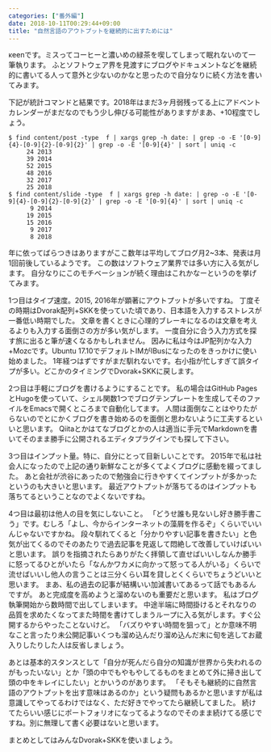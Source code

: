 ```yaml
---
categories: ["番外編"]
date: 2018-10-11T00:29:44+09:00
title: "自然言語のアウトプットを継続的に出すためには"
---
```

κeenです。ミスってコーヒーと濃いめの緑茶を喫してしまって眠れないのて一筆執ります。
ふとソフトウェア界を見渡すにブログやドキュメントなどを継続的に書いてる人って意外と少ないのかなと思ったので自分なりに続く方法を書いてみます。
<!--more-->

下記が統計コマンドと結果です。2018年はまだ3ヶ月弱残ってる上にアドベントカレンダーがまだなのでもう少し伸びる可能性がありますがまあ、+10程度でしょう。


```console
$ find content/post -type  f | xargs grep -h date: | grep -o -E '[0-9]{4}-[0-9]{2}-[0-9]{2}' | grep -o -E '[0-9]{4}' | sort | uniq -c
     24 2013
     39 2014
     52 2015
     48 2016
     32 2017
     25 2018
$ find content/slide -type  f | xargs grep -h date: | grep -o -E '[0-9]{4}-[0-9]{2}-[0-9]{2}' | grep -o -E '[0-9]{4}' | sort | uniq -c
      9 2014
     19 2015
     15 2016
      9 2017
      8 2018
```


年に依ってばらつきはありますがここ数年は平均してブログ月2~3本、発表は月1回前後しているようです。
この数はソフトウェア業界では多い方に入る気がします。
自分なりにこのモチベーションが続く理由はこれかなーというのを挙げてみます。

1つ目はタイプ速度。2015, 2016年が顕著にアウトプットが多いですね。
丁度その時期はDvorak配列+SKKを使っていた頃であり、日本語を入力するストレスが一番低い時期でした。
文章を書くときに心理的ブレーキになるのは文章を考えるよりも入力する面倒さの方が多い気がします。
一度自分に合う入力方式を探す旅に出ると筆が速くなるかもしれません。
因みに私は今はJP配列かな入力+Mozcです。Ubuntu 17.10でデフォルトIMがIBusになったのをきっかけに使い始めました。
1年経つはずですがまだ馴れないです。右小指が忙しすぎて誤タイプが多い。どこかのタイミングでDvorak+SKKに戻します。

2つ目は手軽にブログを書けるようにすることです。
私の場合はGitHub PagesとHugoを使っていて、シェル関数1つでブログテンプレートを生成してそのファイルをEmacsで開くところまで自動化してます。
人間は面倒なことはやりたがらないのでとにかくブログを書き始めるのを面倒と思わないように工夫するといいと思います。
Qiitaとかはてなブログとかの人は適当に手元でMarkdownを書いてそのまま勝手に公開されるエディタプラグインでも探して下さい。

3つ目はインプット量。特に、自分にとって目新しいことです。
2015年で私は社会人になったので上記の通り新鮮なことが多くてよくブログに感動を綴ってました。
あと会社が渋谷にあったので勉強会に行きやすくてインプットが多かったというのも大きいと思います。
最近アウトプットが落ちてるのはインプットも落ちてるということなのでよくないですね。

4つ目は最初は他人の目を気にしないこと。
「どうせ誰も見ないし好き勝手書こう」です。むしろ「よし、今からインターネットの藻屑を作るぞ」くらいでいいんじゃないですかね。
段々馴れてくると「分かりやすい記事を書きたい」と色気が出てくるのでそのあたりで過去記事を見返して悶絶して改善していけばいいと思います。
誤りを指摘されたらありがたく拝領して直せばいいしなんか勝手に怒ってるひとがいたら「なんかワカメに向かって怒ってる人がいる」くらいで流せばいいし他人の言うことは三分くらい耳を貸しとくくらいでちょうどいいと思います。
まあ、私の過去の記事が結構いい加減書いてあるって話でもあるんですが。
あと完成度を高めようと溜めないのも重要だと思います。
私はブログ執筆開始から数時間で出してしまいます。
中途半端に時間掛けるとそれなりの品質を求めたくなってまた時間を書けてしまうループに入る気がします。すぐ公開するからやったことないけど。
「バズりやすい時間を狙って」とか意味不明なこと言ったり未公開記事いくつも溜め込んだり溜め込んだ末に旬を逃してお蔵入りしたりした人は反省しましょう。


あとは基本的スタンスとして「自分が死んだら自分の知識が世界から失われるのがもったいない」とか「頭の中でもやもやしてるものをまとめて外に掃き出して頭の中をキレイにしたい」とかいうのがあります。
「そもそも継続的に自然言語のアウトプットを出す意味はあるのか」という疑問もあるかと思いますが私は意識してやってるわけではなく、ただ好きでやってたら継続してました。
続けてたらいい感じにポートフォリオになってるようなのでそのまま続けてる感じですね。別に無理して書く必要はないと思います。

まとめとしてはみんなDvorak+SKKを使いましょう。
